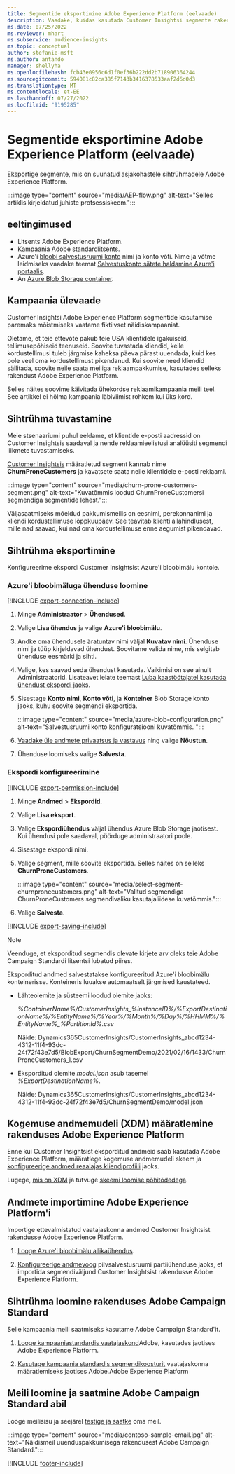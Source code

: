 ```yaml
---
title: Segmentide eksportimine Adobe Experience Platform (eelvaade)
description: Vaadake, kuidas kasutada Customer Insightsi segmente rakenduses Adobe Experience Platform.
ms.date: 07/25/2022
ms.reviewer: mhart
ms.subservice: audience-insights
ms.topic: conceptual
author: stefanie-msft
ms.author: antando
manager: shellyha
ms.openlocfilehash: fcb43e0956c6d1f0ef36b222dd2b718906364244
ms.sourcegitcommit: 594081c82ca385f7143b3416378533aaf2d6d0d3
ms.translationtype: MT
ms.contentlocale: et-EE
ms.lasthandoff: 07/27/2022
ms.locfileid: "9195285"
---
```

# <a name="export-segments-to-adobe-experience-platform-preview"></a>Segmentide eksportimine Adobe Experience Platform (eelvaade)

Eksportige segmente, mis on suunatud asjakohastele sihtrühmadele Adobe Experience Platform.

:::image type="content" source="media/AEP-flow.png" alt-text="Selles artiklis kirjeldatud juhiste protsessiskeem.":::

## <a name="prerequisites"></a>eeltingimused

- Litsents Adobe Experience Platform.
- Kampaania Adobe standardlitsents.
- Azure'i [bloobi salvestusruumi konto](/azure/storage/blobs/create-data-lake-storage-account) nimi ja konto võti. Nime ja võtme leidmiseks vaadake teemat [Salvestuskonto sätete haldamine Azure'i portaalis](/azure/storage/common/storage-account-manage).
- An [Azure Blob Storage container](/azure/storage/blobs/storage-quickstart-blobs-portal#create-a-container).

## <a name="campaign-overview"></a>Kampaania ülevaade

Customer Insightsi Adobe Experience Platform segmentide kasutamise paremaks mõistmiseks vaatame fiktiivset näidiskampaaniat.

Oletame, et teie ettevõte pakub teie USA klientidele igakuiseid, tellimusepõhiseid teenuseid. Soovite tuvastada kliendid, kelle kordustellimusi tuleb järgmise kaheksa päeva pärast uuendada, kuid kes pole veel oma kordustellimust pikendanud. Kui soovite need kliendid säilitada, soovite neile saata meiliga reklaampakkumise, kasutades selleks rakendust Adobe Experience Platform.

Selles näites soovime käivitada ühekordse reklaamikampaania meili teel. See artikkel ei hõlma kampaania läbiviimist rohkem kui üks kord.

## <a name="identify-your-target-audience"></a>Sihtrühma tuvastamine

Meie stsenaariumi puhul eeldame, et klientide e-posti aadressid on Customer Insightsis saadaval ja nende reklaamieelistusi analüüsiti segmendi liikmete tuvastamiseks.

[Customer Insightsis](segments.md) määratletud segment kannab nime **ChurnProneCustomers** ja kavatsete saata neile klientidele e-posti reklaami.

:::image type="content" source="media/churn-prone-customers-segment.png" alt-text="Kuvatõmmis loodud ChurnProneCustomersi segmendiga segmentide lehest.":::

Väljasaatmiseks mõeldud pakkumismeilis on eesnimi, perekonnanimi ja kliendi kordustellimuse lõppkuupäev. See teavitab klienti allahindlusest, mille nad saavad, kui nad oma kordustellimuse enne aegumist pikendavad.

## <a name="export-your-target-audience"></a>Sihtrühma eksportimine

Konfigureerime ekspordi Customer Insightsist Azure'i bloobimälu kontole.

### <a name="set-up-connection-to-azure-blob-storage"></a>Azure'i bloobimäluga ühenduse loomine

[!INCLUDE [export-connection-include](includes/export-connection-admn.md)]

1. Minge **Administraator** > **Ühendused**.

1. Valige **Lisa ühendus** ja valige **Azure'i bloobimälu**.

1. Andke oma ühendusele äratuntav nimi väljal **Kuvatav nimi**. Ühenduse nimi ja tüüp kirjeldavad ühendust. Soovitame valida nime, mis selgitab ühenduse eesmärki ja sihti.

1. Valige, kes saavad seda ühendust kasutada. Vaikimisi on see ainult Administraatorid. Lisateavet leiate teemast [Luba kaastöötajatel kasutada ühendust ekspordi jaoks](connections.md#allow-contributors-to-use-a-connection-for-exports).

1. Sisestage **Konto nimi**, **Konto võti**, ja **Konteiner** Blob Storage konto jaoks, kuhu soovite segmendi eksportida.  

   :::image type="content" source="media/azure-blob-configuration.png" alt-text="Salvestusruumi konto konfiguratsiooni kuvatõmmis. ":::

1. [Vaadake üle andmete privaatsus ja vastavus](connections.md#data-privacy-and-compliance) ning valige **Nõustun**.

1. Ühenduse loomiseks valige **Salvesta**.

### <a name="configure-an-export"></a>Ekspordi konfigureerimine

[!INCLUDE [export-permission-include](includes/export-permission.md)]

1. Minge **Andmed** > **Ekspordid**.

1. Valige **Lisa eksport**.

1. Valige **Ekspordiühendus** väljal ühendus Azure Blob Storage jaotisest. Kui ühendusi pole saadaval, pöörduge administraatori poole.

1. Sisestage ekspordi nimi.

1. Valige segment, mille soovite eksportida. Selles näites on selleks **ChurnProneCustomers**.

   :::image type="content" source="media/select-segment-churnpronecustomers.png" alt-text="Valitud segmendiga ChurnProneCustomers segmendivaliku kasutajaliidese kuvatõmmis.":::

1. Valige **Salvesta**.

[!INCLUDE [export-saving-include](includes/export-saving.md)]

> [!NOTE]
> Veenduge, et eksporditud segmendis olevate kirjete arv oleks teie Adobe Campaign Standardi litsentsi lubatud piires.

Eksporditud andmed salvestatakse konfigureeritud Azure'i bloobimälu konteinerisse. Konteineris luuakse automaatselt järgmised kaustateed.

- Lähteolemite ja süsteemi loodud olemite jaoks:  

  *%ContainerName%/CustomerInsights_%instanceID%/%ExportDestinationName%/%EntityName%/%Year%/%Month%/%Day%/%HHMM%/%EntityName%_%PartitionId%.csv*

  Näide: Dynamics365CustomerInsights/CustomerInsights_abcd1234-4312-11f4-93dc-24f72f43e7d5/BlobExport/ChurnSegmentDemo/2021/02/16/1433/ChurnProneCustomers_1.csv

- Eksporditud olemite *model.json* asub tasemel *%ExportDestinationName%*.

  Näide: Dynamics365CustomerInsights/CustomerInsights_abcd1234-4312-11f4-93dc-24f72f43e7d5/ChurnSegmentDemo/model.json

## <a name="define-experience-data-model-xdm-in-adobe-experience-platform"></a>Kogemuse andmemudeli (XDM) määratlemine rakenduses Adobe Experience Platform

Enne kui Customer Insightsist eksporditud andmeid saab kasutada Adobe Experience Platform, määratlege kogemuse andmemudeli skeem ja [konfigureerige andmed reaalajas kliendiprofiili](https://experienceleague.adobe.com/docs/experience-platform/profile/tutorials/dataset-configuration.html#tutorials) jaoks.

Lugege, [mis on XDM](https://experienceleague.adobe.com/docs/experience-platform/xdm/home.html) ja tutvuge [skeemi loomise põhitõdedega](https://experienceleague.adobe.com/docs/experience-platform/xdm/schema/composition.html#schema).

## <a name="import-data-into-adobe-experience-platform"></a>Andmete importimine Adobe Experience Platform'i

Importige ettevalmistatud vaatajaskonna andmed Customer Insightsist rakendusse Adobe Experience Platform.

1. [Looge Azure'i bloobimälu allikaühendus](https://experienceleague.adobe.com/docs/experience-platform/sources/ui-tutorials/create/cloud-storage/blob.html#getting-started).

1. [Konfigureerige andmevoog](https://experienceleague.adobe.com/docs/experience-platform/sources/ui-tutorials/dataflow/cloud-storage.html#ui-tutorials) pilvsalvestusruumi partiiühenduse jaoks, et importida segmendiväljund Customer Insightsist rakendusse Adobe Experience Platform.

## <a name="create-an-audience-in-adobe-campaign-standard"></a>Sihtrühma loomine rakenduses Adobe Campaign Standard

Selle kampaania meili saatmiseks kasutame Adobe Campaign Standard'it.

1. [Looge kampaaniastandardis vaatajaskond](https://experienceleague.adobe.com/docs/campaign-standard/using/profiles-and-audiences/get-started-profiles-and-audiences.html#permission)Adobe, kasutades jaotises Adobe Experience Platform.

1. [Kasutage kampaania standardis segmendikoosturit](https://experienceleague.adobe.com/docs/campaign-standard/using/integrating-with-adobe-cloud/adobe-experience-platform/audience-destinations/aep-using-segment-builder.html) vaatajaskonna määratlemiseks jaotises Adobe.Adobe Experience Platform

## <a name="create-and-send-the-email-using-adobe-campaign-standard"></a>Meili loomine ja saatmine Adobe Campaign Standard abil

Looge meilisisu ja seejärel [testige ja saatke](https://experienceleague.adobe.com/docs/campaign-standard/using/testing-and-sending/get-started-sending-messages.html#preparing-and-testing-messages) oma meil.

:::image type="content" source="media/contoso-sample-email.jpg" alt-text="Näidismeil uuenduspakkumisega rakendusest Adobe Campaign Standard.":::

[!INCLUDE [footer-include](includes/footer-banner.md)]
